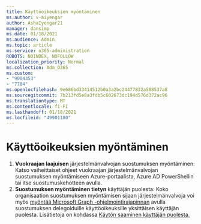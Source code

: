 ```yaml
---
title: Käyttöoikeuksien myöntäminen
ms.author: v-aiyengar
author: AshaIyengar21
manager: dansimp
ms.date: 01/18/2021
ms.audience: Admin
ms.topic: article
ms.service: o365-administration
ROBOTS: NOINDEX, NOFOLLOW
localization_priority: Normal
ms.collection: Adm_O365
ms.custom:
- "9004353"
- "7784"
ms.openlocfilehash: 9e686bd33414512b0a3a2bc24477832a508537a8
ms.sourcegitcommit: 7b213fd5e8a3fdb5c602673dc194d576d372ac96
ms.translationtype: MT
ms.contentlocale: fi-FI
ms.lasthandoff: 01/18/2021
ms.locfileid: "49901180"
---
```

# <a name="grant-permissions"></a>Käyttöoikeuksien myöntäminen

1. **Vuokraajan laajuisen** järjestelmänvalvojan [](https://docs.microsoft.com/azure/active-directory/manage-apps/grant-admin-consent) suostumuksen myöntäminen: Katso vaiheittaiset ohjeet vuokraajan järjestelmänvalvojan suostumuksen myöntämiseen Azure-portaalista, Azure AD PowerShellin tai itse suostumuskehotteen avulla.
1. **Suostumuksen myöntäminen tietyn** käyttäjän puolesta: Koko organisaation suostumuksen myöntämisen sijaan järjestelmänvalvoja voi myös [myöntää Microsoft Graph -ohjelmointirajapinnan](https://docs.microsoft.com/graph/use-the-api) avulla suostumuksen delegoiduille käyttöoikeuksille yksittäisen käyttäjän puolesta. Lisätietoja on kohdassa [Käytön saaminen käyttäjän puolesta.](https://docs.microsoft.com/graph/auth-v2-user)